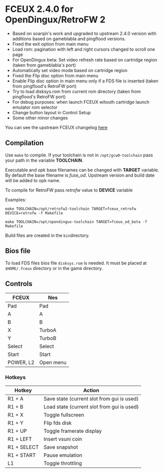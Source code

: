 # FCEUX 2.4.0 for OpenDingux/RetroFW 2

  - Based on soarqin's work and upgraded to upstream 2.4.0 version with
    additions based on gameblabla and pingflood versions.
  - Fixed the exit option from main menu 
  - Load rom: pagination with left and right cursors changed to scroll
    one page
  - For OpenDingux beta: Set video refresh rate based on cartridge region
    (taken from gameblabla's port)
  - Automatically set video mode based on cartridge region
  - Fixed the Flip disc option from main menu
  - Enable Flip disc option in main menu only if a FDS file is inserted
    (taken from pingflood's RetroFW port)
  - Try to load disksys.rom from current rom directory
    (taken from pingflood's RetroFW port)
  - For debug purposes: when launch FCEUX witouth cartridge launch
    emulator rom selector
  - Change button layout in Control Setup
  - Some other minor changes

You can see the upstream FCEUX changelog [here](http://fceux.com/web/help/WhatsNew240.html)

## Compilation

Use `make` to compile. If your toolchain is not in `/opt/gcw0-toolchain` pass your path in the variable **TOOLCHAIN**.

Executable and opk base filenames can be changed with **TARGET** variable. By default the base filename is *fuse_od*. Upstream version and build date will be added to opk name.

To compile for RetroFW pass *retrofw* value to **DEVICE** variable

Examples:

`make TOOLCHAIN=/opt/retrofw2-toolchain TARGET=fceux_retrofw DEVICE=retrofw -f Makefile`

`make TOOLCHAIN=/opt/opendingux-toolchain TARGET=fceux_od_beta -f Makefile`

Build files are created in the `bin`directory.

## Bios file
To load FDS files bios file `disksys.rom` is needed. It must be placed at `$HOME/.fceux` directory or in the game directory.

## Controls

FCEUX|Nes
-|-
Pad|Pad
A|A
B|B
X|TurboA
Y|TurboB
Select|Select
Start|Start
POWER, L2|Open menu

### Hotkeys

Hotkey|Action
-|-
R1 + A				|Save state (current slot from gui is used)
R1 + B 				|Load state (current slot from gui is used)
R1 + X				|Toggle fullscreen
R1 + Y				|Flip fds disk
R1 + UP				|Toggle framerate display
R1 + LEFT			|Insert vsuni coin
R1 + SELECT		|Save snapshot
R1 + START		|Pause emulation
L1					  |Toggle throttling
